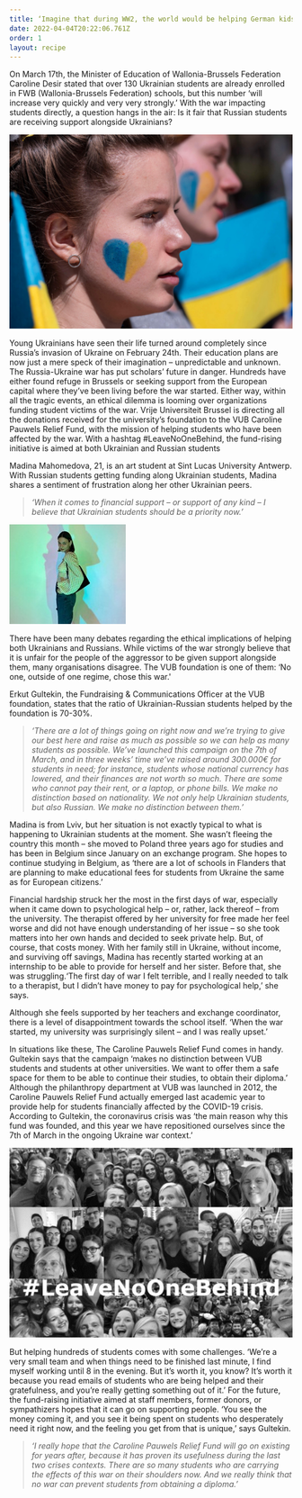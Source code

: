 ```yaml
---
title: ‘Imagine that during WW2, the world would be helping German kids in schools’
date: 2022-04-04T20:22:06.761Z
order: 1
layout: recipe
---
```

On March 17th, the Minister of Education of Wallonia-Brussels Federation Caroline Desir stated that over 130 Ukrainian students are already enrolled in FWB (Wallonia-Brussels Federation) schools, but this number ‘will increase very quickly and very very strongly.’ With the war impacting students directly, a question hangs in the air: Is it fair that Russian students are receiving support alongside Ukrainians?

![](../uploads/ukraine-painted-hearts.jpg "Image by Miguel Candela via Getty Images")

Young Ukrainians have seen their life turned around completely since Russia’s invasion of Ukraine on February 24th. Their education plans are now just a mere speck of their imagination – unpredictable and unknown. The Russia-Ukraine war has put scholars’ future in danger. Hundreds have either found refuge in Brussels or seeking support from the European capital where they’ve been living before the war started. Either way, within all the tragic events, an ethical dilemma is looming over organizations funding student victims of the war. Vrije Universiteit Brussel is directing all the donations received for the university’s foundation to the VUB Caroline Pauwels Relief Fund, with the mission of helping students who have been affected by the war. With a hashtag #LeaveNoOneBehind, the fund-rising initiative is aimed at both Ukrainian and Russian students

Madina Mahomedova, 21, is an art student at Sint Lucas University Antwerp. With Russian students getting funding along Ukrainian students, Madina shares a sentiment of frustration along her other Ukrainian peers.

> *‘When it comes to financial support – or support of any kind – I believe that Ukrainian students should be a priority now.’*[](<>)

![](../uploads/brussels-medina.jpg "Image by Madina Mahomedova")

There have been many debates regarding the ethical implications of helping both Ukrainians and Russians. While victims of the war strongly believe that it is unfair for the people of the aggressor to be given support alongside them, many organisations disagree. The VUB foundation is one of them: ‘No one, outside of one regime, chose this war.'

Erkut Gultekin, the Fundraising & Communications Officer at the VUB foundation, states that the ratio of Ukrainian-Russian students helped by the foundation is 70-30%.

> *‘There are a lot of things going on right now and we’re trying to give our best here and raise as much as possible so we can help as many students as possible. We’ve launched this campaign on the 7th of March, and in three weeks’ time we’ve raised around 300.000€ for students in need; for instance, students whose national currency has lowered, and their finances are not worth so much. There are some who cannot pay their rent, or a laptop, or phone bills. We make no distinction based on nationality. We not only help Ukrainian students, but also Russian. We make no distinction between them.’*

Madina is from Lviv, but her situation is not exactly typical to what is happening to Ukrainian students at the moment. She wasn’t fleeing the country this month – she moved to Poland three years ago for studies and has been in Belgium since January on an exchange program. She hopes to continue studying in Belgium, as ‘there are a lot of schools in Flanders that are planning to make educational fees for students from Ukraine the same as for European citizens.’

Financial hardship struck her the most in the first days of war, especially when it came down to psychological help – or, rather, lack thereof – from the university. The therapist offered by her university for free made her feel worse and did not have enough understanding of her issue – so she took matters into her own hands and decided to seek private help. But, of course, that costs money. With her family still in Ukraine, without income, and surviving off savings, Madina has recently started working at an internship to be able to provide for herself and her sister. Before that, she was struggling.‘The first day of war I felt terrible, and I really needed to talk to a therapist, but I didn’t have money to pay for psychological help,’ she says.

Although she feels supported by her teachers and exchange coordinator, there is a level of disappointment towards the school itself. ‘When the war started, my university was surprisingly silent – and I was really upset.’

In situations like these, The Caroline Pauwels Relief Fund comes in handy. Gultekin says that the campaign ‘makes no distinction between VUB students and students at other universities. We want to offer them a safe space for them to be able to continue their studies, to obtain their diploma.’ Although the philanthropy department at VUB was launched in 2012, the Caroline Pauwels Relief Fund actually emerged last academic year to provide help for students financially affected by the COVID-19 crisis. According to Gultekin, the coronavirus crisis was ‘the main reason why this fund was founded, and this year we have repositioned ourselves since the 7th of March in the ongoing Ukraine war context.’

![](../uploads/brussels2.jpg.png "Image by VUB")

But helping hundreds of students comes with some challenges. ‘We’re a very small team and when things need to be finished last minute, I find myself working until 8 in the evening. But it’s worth it, you know? It’s worth it because you read emails of students who are being helped and their gratefulness, and you’re really getting something out of it.’ For the future, the fund-raising initiative aimed at staff members, former donors, or sympathizers hopes that it can go on supporting people. ‘You see the money coming it, and you see it being spent on students who desperately need it right now, and the feeling you get from that is unique,’ says Gultekin.

> *‘I really hope that the Caroline Pauwels Relief Fund will go on existing for years after, because it has proven its usefulness during the last two crises contexts. There are so many students who are carrying the effects of this war on their shoulders now. And we really think that no war can prevent students from obtaining a diploma.’*